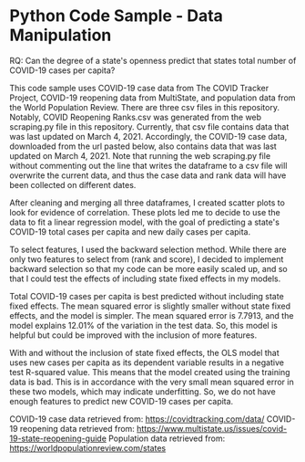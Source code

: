 # Python Code Sample - Data Manipulation

RQ: Can the degree of a state's openness predict that states total number of 
COVID-19 cases per capita?

This code sample uses COVID-19 case data from The COVID Tracker Project,
COVID-19 reopening data from MultiState, and population data from the World
Population Review. There are three csv files in this repository.
Notably, COVID Reopening Ranks.csv was generated from the web scraping.py
file in this repository. Currently, that csv file contains data that was last
updated on March 4, 2021. Accordingly, the COVID-19 case data, downloaded from
the url pasted below, also contains data that was last updated on March 4, 2021.
Note that running the web scraping.py file without commenting out the line that
writes the dataframe to a csv file will overwrite the current data, and thus 
the case data and rank data will have been collected on different dates. 

After cleaning and merging all three dataframes, I created scatter plots to
look for evidence of correlation. These plots led me to decide to use the data
to fit a linear regression model, with the goal of predicting a state's COVID-19
total cases per capita and new daily cases per capita.

To select features, I used the backward selection method. While there are only
two features to select from (rank and score), I decided to implement backward
selection so that my code can be more easily scaled up, and so that I could 
test the effects of including state fixed effects in my models.

Total COVID-19 cases per capita is best predicted without including state fixed
effects. The mean squared error is slightly smaller without state fixed effects,
and the model is simpler. The mean squared error is 7.7913, and the model explains
12.01% of the variation in the test data. So, this model is helpful but could be
improved with the inclusion of more features.

With and without the inclusion of state fixed effects, the OLS model that uses
new cases per capita as its dependent variable results in a negative test R-squared
value. This means that the model created using the training data is bad. 
This is in accordance with the very small mean squared error in these two models, 
which may indicate underfitting. So, we do not have enough features to predict 
new COVID-19 cases per capita. 

COVID-19 case data retrieved from: https://covidtracking.com/data/
COVID-19 reopening data retrieved from: https://www.multistate.us/issues/covid-19-state-reopening-guide
Population data retrieved from: https://worldpopulationreview.com/states
